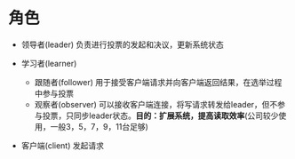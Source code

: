 # 角色

* 领导者(leader) 负责进行投票的发起和决议，更新系统状态

* 学习者(learner)
  * 跟随者(follower) 用于接受客户端请求并向客户端返回结果，在选举过程中参与投票
  * 观察者(observer) 可以接收客户端连接，将写请求转发给leader，但不参与投票，只同步leader状态。**目的：扩展系统，提高读取效率**(公司较少使用，一般3，5，7，9，11台足够)
* 客户端(client) 发起请求
